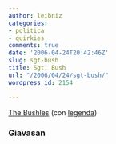 ```yaml
---
author: leibniz
categories:
- politica
- quirkies
comments: true
date: '2006-04-24T20:42:46Z'
slug: sgt-bush
title: Sgt. Bush
url: "/2006/04/24/sgt-bush/"
wordpress_id: 2154

---
```

[The Bushles](https://giavasan.diludovico.it/archivio/2006/04/24/bushles/) (con [legenda](https://img16.imagevenue.com/img.php?loc=loc224&image=76941_BushlesLegenda.jpg))


### Giavasan
